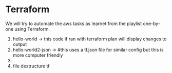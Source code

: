 # Terraform
We will try to automate the aws tasks as learnet from the playlist one-by-one using Terraform.
1. hello-world -> this code if ran with terraform plan will display changes to output
2. hello-world2-json -> #this uses a tf.json file for similar config but this is more computer friendly
3.
4. file destructure tf 
